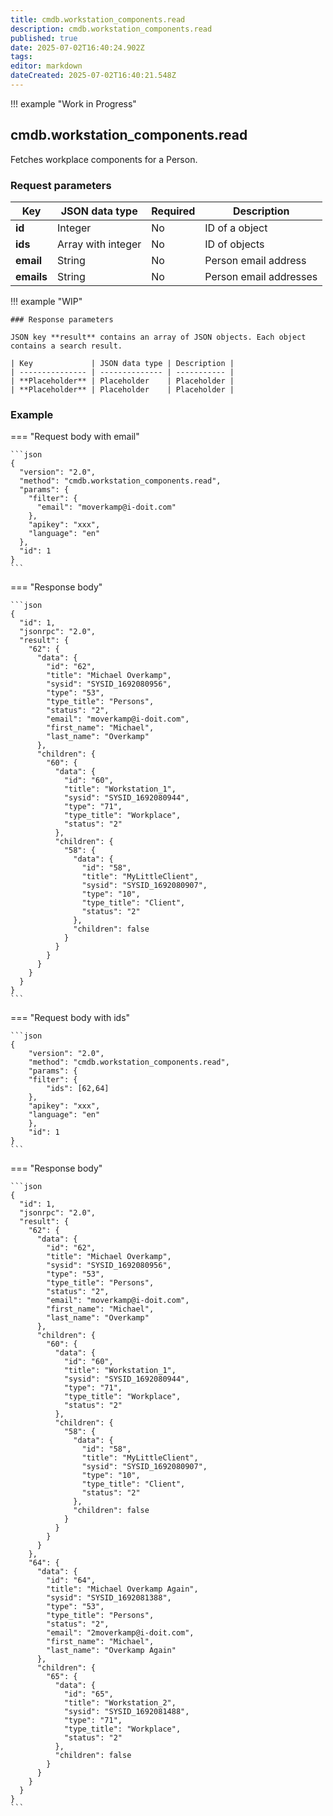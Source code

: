 ```yaml
---
title: cmdb.workstation_components.read
description: cmdb.workstation_components.read
published: true
date: 2025-07-02T16:40:24.902Z
tags: 
editor: markdown
dateCreated: 2025-07-02T16:40:21.548Z
---
```


!!! example "Work in Progress"

## cmdb.workstation_components.read

Fetches workplace components for a Person.

### Request parameters

| Key        | JSON data type     | Required | Description            |
| ---------- | ------------------ | -------- | ---------------------- |
| **id**     | Integer            | No       | ID of a object         |
| **ids**    | Array with integer | No       | ID of objects          |
| **email**  | String             | No       | Person email address   |
| **emails** | String             | No       | Person email addresses |

!!! example "WIP"

    ### Response parameters

    JSON key **result** contains an array of JSON objects. Each object contains a search result.

    | Key             | JSON data type | Description |
    | --------------- | -------------- | ----------- |
    | **Placeholder** | Placeholder    | Placeholder |
    | **Placeholder** | Placeholder    | Placeholder |

### Example

=== "Request body with email"

    ```json
    {
      "version": "2.0",
      "method": "cmdb.workstation_components.read",
      "params": {
        "filter": {
          "email": "moverkamp@i-doit.com"
        },
        "apikey": "xxx",
        "language": "en"
      },
      "id": 1
    }
    ```

=== "Response body"

    ```json
    {
      "id": 1,
      "jsonrpc": "2.0",
      "result": {
        "62": {
          "data": {
            "id": "62",
            "title": "Michael Overkamp",
            "sysid": "SYSID_1692080956",
            "type": "53",
            "type_title": "Persons",
            "status": "2",
            "email": "moverkamp@i-doit.com",
            "first_name": "Michael",
            "last_name": "Overkamp"
          },
          "children": {
            "60": {
              "data": {
                "id": "60",
                "title": "Workstation_1",
                "sysid": "SYSID_1692080944",
                "type": "71",
                "type_title": "Workplace",
                "status": "2"
              },
              "children": {
                "58": {
                  "data": {
                    "id": "58",
                    "title": "MyLittleClient",
                    "sysid": "SYSID_1692080907",
                    "type": "10",
                    "type_title": "Client",
                    "status": "2"
                  },
                  "children": false
                }
              }
            }
          }
        }
      }
    }
    ```

=== "Request body with ids"

    ```json
    {
        "version": "2.0",
        "method": "cmdb.workstation_components.read",
        "params": {
        "filter": {
            "ids": [62,64]
        },
        "apikey": "xxx",
        "language": "en"
        },
        "id": 1
    }
    ```

=== "Response body"

    ```json
    {
      "id": 1,
      "jsonrpc": "2.0",
      "result": {
        "62": {
          "data": {
            "id": "62",
            "title": "Michael Overkamp",
            "sysid": "SYSID_1692080956",
            "type": "53",
            "type_title": "Persons",
            "status": "2",
            "email": "moverkamp@i-doit.com",
            "first_name": "Michael",
            "last_name": "Overkamp"
          },
          "children": {
            "60": {
              "data": {
                "id": "60",
                "title": "Workstation_1",
                "sysid": "SYSID_1692080944",
                "type": "71",
                "type_title": "Workplace",
                "status": "2"
              },
              "children": {
                "58": {
                  "data": {
                    "id": "58",
                    "title": "MyLittleClient",
                    "sysid": "SYSID_1692080907",
                    "type": "10",
                    "type_title": "Client",
                    "status": "2"
                  },
                  "children": false
                }
              }
            }
          }
        },
        "64": {
          "data": {
            "id": "64",
            "title": "Michael Overkamp Again",
            "sysid": "SYSID_1692081388",
            "type": "53",
            "type_title": "Persons",
            "status": "2",
            "email": "2moverkamp@i-doit.com",
            "first_name": "Michael",
            "last_name": "Overkamp Again"
          },
          "children": {
            "65": {
              "data": {
                "id": "65",
                "title": "Workstation_2",
                "sysid": "SYSID_1692081488",
                "type": "71",
                "type_title": "Workplace",
                "status": "2"
              },
              "children": false
            }
          }
        }
      }
    }
    ```
